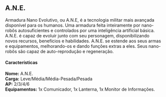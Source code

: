 ## A.N.E.

Armadura Nano Evolutivo, ou A.N.E, é a tecnologia militar mais avançada disponível para os humanos. Uma armadura feita inteiramente por nano-robôs autosuficientes e controlados por uma inteligência artificial básica. A.N.E. é capaz de evoluir junto com seu personagem, disponibilizando novos recursos, benefícios e habilidades. A.N.E. se estende aos seus armas e equipamentos, melhorando-os e dando funções extras a eles. Seus nano-robôs são capaz de auto-reprodução e regeneração.

#### Características

**Nome:** A.N.E.  
**Carga:** Leve/Média/Média-Pesada/Pesada  
**AP:** 2/3/4/6  
**Equipamentos:** 1x Comunicador, 1x Lanterna, 1x Monitor de Informações.